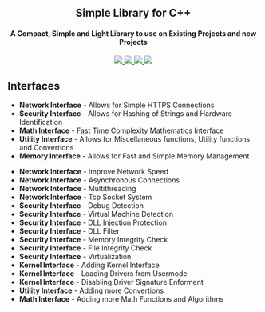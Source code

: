 
<p align="center">
 <h2 align="center">Simple Library for C++</h2>
 <h4 align="center">A Compact, Simple and Light Library to use on Existing Projects and new Projects</h4>
 <p align="center"></p>
</p>

<p align="center">
 
 <a href="https://en.wikipedia.org/wiki/C%2B%2B">
      <img src="https://img.shields.io/badge/language-C%2B%2B-%23f34b7d.svg?style=for-the-badge&logo=appveyor"/>
    </a>
    <a href="https://en.wikipedia.org/wiki/Microsoft_Windows">
      <img src="https://img.shields.io/badge/platform-Windows-0078d7.svg?style=for-the-badge&logo=appveyor"/>
    </a>
 
 <a href="https://en.wikipedia.org/wiki/Cheating_in_online_games">
      <img src="https://img.shields.io/badge/arch-x86-red.svg?style=for-the-badge&logo=appveyor"/>
    </a>
 
 <a href="https://en.wikipedia.org/wiki/Cheating_in_online_games">
      <img src="https://img.shields.io/badge/License-MIT-e49eff?style=for-the-badge&logo=appveyor"/>
    </a>
 
 
    
  </p>



## Interfaces
*   **Network Interface** - Allows for Simple HTTPS Connections
*   **Security Interface** - Allows for Hashing of Strings and Hardware Identification
*   **Math Interface** - Fast Time Complexity Mathematics Interface
*   **Utility Interface** - Allows for Miscellaneous functions, Utility functions and Convertions
*   **Memory Interface** - Allows for Fast and Simple Memory Management




<Future Plans>

*   **Network Interface** - Improve Network Speed
*   **Network Interface** - Asynchronous Connections
*   **Network Interface** - Multithreading
*   **Network Interface** - Tcp Socket System
*   **Security Interface** - Debug Detection
*   **Security Interface** - Virtual Machine Detection
*   **Security Interface** - DLL Injection Protection
*   **Security Interface** - DLL Filter
*   **Security Interface** - Memory Integrity Check
*   **Security Interface** - File Integrity Check
*   **Security Interface** - Virtualization
*   **Kernel Interface** - Adding Kernel Interface
*   **Kernel Interface** - Loading Drivers from Usermode
*   **Kernel Interface** - Disabling Driver Signature Enforment
*   **Utility Interface** - Adding more Convertions
*   **Math Interface** - Adding more Math Functions and Algorithms






